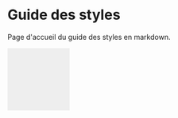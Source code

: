 Guide des styles
===============================================================================

Page d'accueil du guide des styles en markdown.

<!-- SVG example -->
<style>
  .icon {
    width: 125px;
    height: 125px;
    background: #eee;
  }

  body {
    padding: 20px;
  }
</style>

<svg class="icon">
  <use xlink:href="#symbol-fish" />
</svg>
<!-- end: SVG example -->
